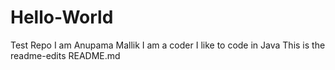 # Hello-World
Test Repo
I am Anupama Mallik
I am a coder
I like to code in Java
This is the readme-edits README.md
